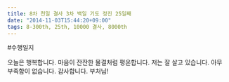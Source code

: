 ```yaml
---
title: 8차 천일 결사 3차 백일 기도 정진 25일째
date: "2014-11-03T15:44:20+09:00"
tags: 8-300th, 25th, 10000 결사, 8000th
---
```


#수행일지

오늘은 행복합니다. 마음이 잔잔한 물결처럼 평온합니다. 저는 잘 살고 있습니다. 아무 부족함이 없습니다. 감사합니다. 부처님!
